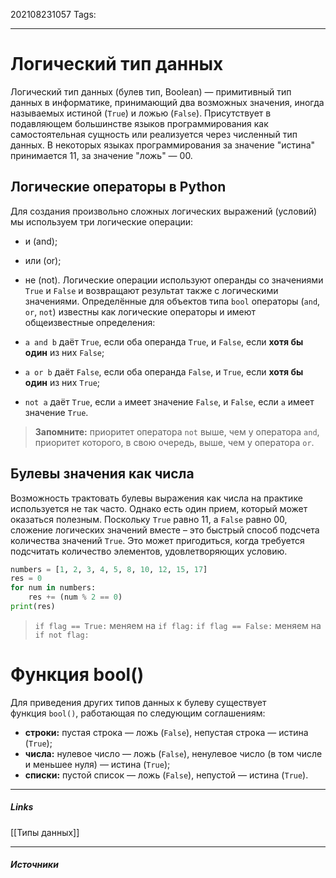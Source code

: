 202108231057
Tags:
___
# Логический тип данных
Логический тип данных (булев тип, Boolean) — примитивный тип данных в информатике, принимающий два возможных значения, иногда называемых истиной (`True`) и ложью (`False`). Присутствует в подавляющем большинстве языков программирования как самостоятельная сущность или реализуется через численный тип данных. В некоторых языках программирования за значение "истина" принимается 11, за значение "ложь" — 00.

## Логические операторы в Python
Для создания произвольно сложных логических выражений (условий) мы используем три логические операции:
-   и (and);
-   или (or);
-   не (not).
Логические операции используют операнды со значениями `True` и `False` и возвращают результат также с логическими значениями. Определённые для объектов типа `bool` операторы (`and`, `or`, `not`) известны как логические операторы и имеют общеизвестные определения:

-   `a and b` даёт `True`, если оба операнда `True`, и `False`, если **хотя бы один** из них `False`;
-   `a or b` даёт `False`, если оба операнда `False`, и `True`, если **хотя бы один** из них `True`;
-   `not a` даёт `True`, если `a` имеет значение `False`, и `False`, если `a` имеет значение `True`.
>**Запомните:** приоритет оператора `not` выше, чем у оператора `and`, приоритет которого, в свою очередь, выше, чем у оператора `or`.

## Булевы значения как числа
Возможность трактовать булевы выражения как числа на практике используется не так часто. Однако есть один прием, который может оказаться полезным. Поскольку `True` равно 11, а `False` равно 00, сложение логических значений вместе – это быстрый способ подсчета количества значений `True`. Это может пригодиться, когда требуется подсчитать количество элементов, удовлетворяющих условию.

```python
numbers = [1, 2, 3, 4, 5, 8, 10, 12, 15, 17] 
res = 0 
for num in numbers: 
	res += (num % 2 == 0) 
print(res)
```

> `if flag == True:` меняем на `if flag:`
> `if flag == False:` меняем на `if not flag:`

# Функция bool()
Для приведения других типов данных к булеву существует функция `bool()`, работающая по следующим соглашениям:

-   **строки:** пустая строка — ложь (`False`), непустая строка — истина (`True`);
-   **числа:** нулевое число — ложь (`False`), ненулевое число (в том числе и меньшее нуля) — истина (`True`);
-   **списки:** пустой список — ложь (`False`), непустой — истина (`True`).

___
##### Links
[[Типы данных]]

---
##### Источники
